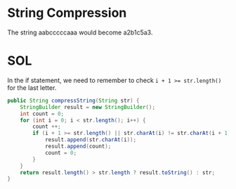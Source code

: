 # String Compression

The string aabcccccaaa would become a2b1c5a3.

# SOL

In the if statement, we need to remember to check `i + 1 >= str.length()` for the last letter.


```java
public String compressString(String str) {
	StringBuilder result = new StringBuilder();
	int count = 0;
	for (int i = 0; i < str.length(); i++) {
		count ++;
		if (i + 1 >= str.length() || str.charAt(i) != str.charAt(i + 1)) {
			result.append(str.charAt(i));
			result.append(count);
			count = 0;
		}
	}
	return result.length() > str.length ? result.toString() : str;
}
```
